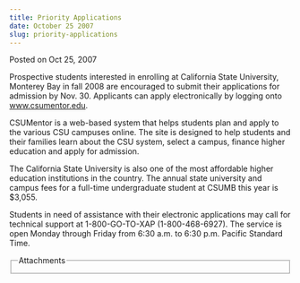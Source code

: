 ```yaml
---
title: Priority Applications
date: October 25 2007
slug: priority-applications
---
```





<span class="date">Posted on Oct 25, 2007    </span>
<p>Prospective students interested in enrolling at California State
University, Monterey Bay in fall 2008 are encouraged to submit
their applications for admission by Nov. 30. Applicants can apply
electronically by logging onto <a href="http://www.csumentor.edu" rel="nofollow">www.csumentor.edu</a>.</p>
<p>CSUMentor is a web-based system that helps students plan and
apply to the various CSU campuses online. The site is designed to
help students and their families learn about the CSU system, select
a campus, finance higher education and apply for admission.</p>
<p>The California State University is also one of the most
affordable higher education institutions in the country. The annual
state university and campus fees for a full-time undergraduate
student at CSUMB this year is $3,055.</p>
<p>Students in need of assistance with their electronic
applications may call for technical support at 1-800-GO-TO-XAP
(1-800-468-6927). The service is open Monday through Friday from
6:30 a.m. to 6:30 p.m. Pacific Standard Time.</p>
<fieldset class="fieldgroup group-attachments">
<legend>Attachments</legend>
<div class="field field-type-emvideo field-field-attach-video">
<div class="field-items">
<div class="field-item odd">
<div class="emvideo emvideo-video emvideo-"/>
</div>
</div>
</div>
</fieldset>






